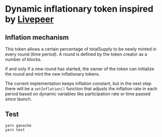 # Dynamic inflationary token inspired by [Livepeer](https://github.com/livepeer/protocol)


## Inflation mechanism

This token allows a certain percentage of totalSupply to be newly minted in every round (time period). A round is defined by the token creator as a number of blocks.

If and only if a new round has started, the owner of the token can initialize the round and mint the new inflationary tokens.

The current implementation keeps inflation constant, but in the next step there will be a `setInflation()` function that adjusts the inflation rate in each period based on dynamic variables like participation rate or time passed since launch.

## Test

```
yarn ganache 
yarn test
```


